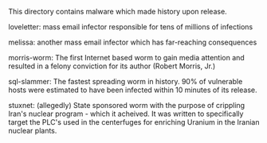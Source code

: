 This directory contains malware which made history upon release.

loveletter: mass email infector responsible for tens of millions of infections

melissa: another mass email infector which has far-reaching consequences

morris-worm: The first Internet based worm to gain media attention and resulted
	in a felony conviction for its author (Robert Morris, Jr.)

sql-slammer: The fastest spreading worm in history. 90% of vulnerable hosts
	were estimated to have been infected within 10 minutes of its release.

stuxnet: (allegedly) State sponsored worm with the purpose of crippling Iran's 
	nuclear	program - which it acheived. It was written to specifically target 
	the	PLC's used in the centerfuges for enriching Uranium in the Iranian 
	nuclear plants.
